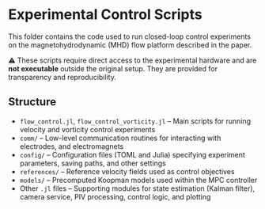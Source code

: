 # Experimental Control Scripts

This folder contains the code used to run closed-loop control experiments on the magnetohydrodynamic (MHD) flow platform described in the paper.

⚠️ These scripts require direct access to the experimental hardware and are **not executable** outside the original setup. They are provided for transparency and reproducibility.

## Structure

- `flow_control.jl`, `flow_control_vorticity.jl` – Main scripts for running velocity and vorticity control experiments
- `comm/` – Low-level communication routines for interacting with electrodes, and electromagnets
- `config/` – Configuration files (TOML and Julia) specifying experiment parameters, saving paths, and other settings
- `references/` – Reference velocity fields used as control objectives
- `models/` – Precomputed Koopman models used within the MPC controller
- Other `.jl` files – Supporting modules for state estimation (Kalman filter), camera service, PIV processing, control logic, and plotting